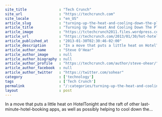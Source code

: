```yaml
---
site_title               : "Tech Crunch"
site_url                 : "https://techcrunch.com"
site_locale              : "en_US"
article_slug             : "turning-up-the-heat-and-cooling-down-the-planet-hot-hotels-to-carbon-offset-all-last-minute-hotel-bookings"
article_title            : "Turning Up The Heat And Cooling Down The Planet, Hot Hotels To Carbon Offset All Last Minute Hotel Bookings"
article_image            : "https://tctechcrunch2011.files.wordpress.com/2013/01/hot_ss_allcot.png?w=250&h=400&crop=1"
article_url              : "https://techcrunch.com/2013/01/30/hot-hotels/"
article_published_at     : "2013-01-30T02:30:46-02:00"
article_description      : "In a move that puts a little heat on HotelTonight and the raft of other last-minute-hotel-booking apps, as well as possibly helping to cool down the..."
article_author_name      : "Steve O'Hear"
article_author_image     : null
article_author_biography : null
article_author_profile   : "https://techcrunch.com/author/steve-ohear/"
article_author_facebook  : null
article_author_twitter   : "https://twitter.com/sohear"
category                 : ['technology']
tags                     : ['Tech Crunch']
permalink                : "/:categories/turning-up-the-heat-and-cooling-down-the-planet-hot-hotels-to-carbon-offset-all-last-minute-hotel-bookings/"
layout                   : post
---
```


In a move that puts a little heat on HotelTonight and the raft of other last-minute-hotel-booking apps, as well as possibly helping to cool down the...
